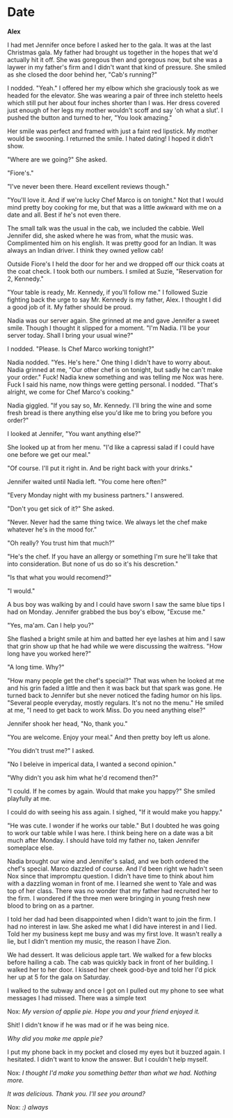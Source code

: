 # Date

**Alex**

I had met Jennifer once before I asked her to the gala.  It was at the last Christmas gala.  My father had brought us together in the hopes that we'd actually hit it off.  She was goregous then and goregous now, but she was a laywer in my father's firm and I didn't want that kind of pressure.  She smiled as she closed the door behind her, "Cab's running?"

I nodded.  "Yeah."  I offered her my elbow which she graciously took as we headed for the elevator.  She was wearing a pair of three inch steletto heels which still put her about four inches shorter than I was.  Her dress covered just enough of her legs my mother wouldn't scoff and say 'oh what a slut'.  I pushed the button and turned to her, "You look amazing."

Her smile was perfect and framed with just a faint red lipstick.  My mother would be swooning.  I returned the smile.  I hated dating!  I hoped it didn't show.

"Where are we going?"  She asked.

"Fiore's."

"I've never been there.  Heard excellent reviews though."

"You'll love it.  And if we're lucky Chef Marco is on tonight."  Not that I would mind pretty boy cooking for me, but that was a little awkward with me on a date and all.   Best if he's not even there.

The small talk was the usual in the cab, we included the cabbie.  Well Jennifer did, she asked where he was from, what the music was.  Complimented him on his english.  It was pretty good for an Indian.  It was always an Indian driver.  I think they owned yellow cab!

Outside Fiore's I held the door for her and we dropped off our thick coats at the coat check.  I took both our numbers.  I smiled at Suzie, "Reservation for 2, Kennedy."

"Your table is ready, Mr. Kennedy, if you'll follow me."  I followed Suzie fighting back the urge to say Mr. Kennedy is my father, Alex.  I thought I did a good job of it.  My father should be proud.

Nadia was our server again.  She grinned at me and gave Jennifer a sweet smile.  Though I thought it slipped for a moment.  "I'm Nadia.  I'll be your server today.  Shall I bring your usual wine?"

I nodded.  "Please.  Is Chef Marco working tonight?"

Nadia nodded.  "Yes.  He's here."  One thing I didn't have to worry about.  Nadia grinned at me, "Our other chef is on tonight, but sadly he can't make your order."  Fuck!  Nadia knew something and was telling me Nox was here.  Fuck I said his name, now things were getting personal.  I nodded.  "That's alright, we come for Chef Marco's cooking."

Nadia giggled.  "If you say so, Mr. Kennedy.  I'll bring the wine and some fresh bread is there anything else you'd like me to bring you before you order?"

I looked at Jennifer, "You want anything else?"

She looked up at from her menu.  "I'd like a capressi salad if I could have one before we get our meal."

"Of course.  I'll put it right in.  And be right back with your drinks."

Jennifer waited until Nadia left.  "You come here often?"

"Every Monday night with my business partners."  I answered.

"Don't you get sick of it?"  She asked.

"Never.  Never had the same thing twice.  We always let the chef make whatever he's in the mood for."

"Oh really?  You trust him that much?"

"He's the chef.  If you have an allergy or something I'm sure he'll take that into consideration.  But none of us do so it's his descretion."

"Is that what you would recomend?"

"I would."

A bus boy was walking by and I could have sworn I saw the same blue tips I had on Monday.  Jennifer grabbed the  bus boy's elbow, "Excuse me."

"Yes, ma'am.  Can I help you?"

She flashed a bright smile at him and batted her eye lashes at him and I saw that grin show up that he had while we were discussing the waitress.  "How long have you worked here?"

"A long time.  Why?"

"How many people get the chef's special?"  That was when he looked at me and his grin faded a little and then it was back but that spark was gone.  He turned back to Jennifer but she never noticed the fading humor on his lips.  "Several people everyday, mostly regulars.  It's not no the menu."  He smiled at me, "I need to get back to work Miss.  Do you need anything else?"

Jennifer shook her head, "No, thank you."

"You are welcome.  Enjoy your meal."  And then pretty boy left us alone.

"You didn't trust me?" I asked.

"No I beleive in imperical data, I wanted a second opinion."

"Why didn't you ask him what he'd recomend then?"

"I could.  If he comes by again.  Would that make you happy?"  She smiled playfully at me.

I could do with seeing his ass again.  I sighed, "If it would make you happy."

"He was cute.  I wonder if he works our table."  But I doubted he was going to work our table while I was here.  I think being here on a date was a bit much after Monday.  I should have told my father no, taken Jennifer someplace else.

Nadia brought our wine and Jennifer's salad, and we both ordered the chef's special.  Marco dazzled of course.  And I'd been right we hadn't seen Nox since that impromptu question.  I didn't have time to think about him with a dazzling woman in front of me.  I learned she went to Yale and was top of her class.  There was no wonder that my father had recruited her to the firm.  I wondered if the three men were bringing in young fresh new blood to bring on as a partner.

I told her dad had been disappointed when I didn't want to join the firm.  I had no interest in law.  She asked me what I did have interest in and I lied.  Told her my business kept me busy and was my first love.  It wasn't really a lie, but I didn't mention my music, the reason I have Zion.

We had dessert.  It was delicious apple tart.  We walked for a few blocks before hailing a cab.  The cab was quickly back in front of her building.  I walked her to her door.  I kissed her cheek good-bye and told her I'd pick her up at 5 for the gala on Saturday.

I walked to the subway and once I got on I pulled out my phone to see what messages I had missed.  There was a simple text

Nox: _My version of applie pie.  Hope you and your friend enjoyed it._

Shit!  I didn't know if he was mad or if he was being nice.

_Why did you make me apple pie?_

I put my phone back in my pocket and closed my eyes but it buzzed again.  I hesitated. I didn't want to know the answer.  But I couldn't help myself.

Nox: _I thought I'd make you something better than what we had.  Nothing more._

_It was delicious.  Thank you. I'll see you around?_

Nox: _:) always_